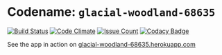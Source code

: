 # **Codename**: `glacial-woodland-68635`
[![Build Status](https://travis-ci.org/gabry3795/glacial-woodland-68635.svg?branch=prod)](https://travis-ci.org/gabry3795/glacial-woodland-68635)
[![Code Climate](https://codeclimate.com/github/gabry3795/glacial-woodland-68635/badges/gpa.svg)](https://codeclimate.com/github/gabry3795/glacial-woodland-68635)
[![Issue Count](https://codeclimate.com/github/gabry3795/glacial-woodland-68635/badges/issue_count.svg)](https://codeclimate.com/github/gabry3795/glacial-woodland-68635)
[![Codacy Badge](https://api.codacy.com/project/badge/Grade/e05ef1593d76413485de880015c1d3af)](https://www.codacy.com/app/gabry3795/glacial-woodland-68635?utm_source=github.com&amp;utm_medium=referral&amp;utm_content=gabry3795/glacial-woodland-68635&amp;utm_campaign=Badge_Grade)


See the app in action on [glacial-woodland-68635.herokuapp.com](https://glacial-woodland-68635.herokuapp.com/)
